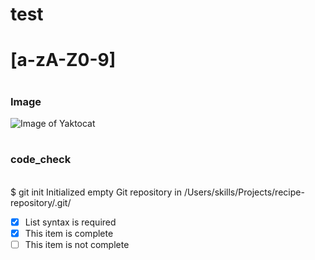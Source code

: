 # <h1> test 
# [a-zA-Z0-9]
# <h3> Image
![Image of Yaktocat](https://octodex.github.com/images/yaktocat.png)

# <h3>code_check
  <br>$ git init
Initialized empty Git repository in /Users/skills/Projects/recipe-repository/.git/

- [x] List syntax is required
- [x] This item is complete
- [ ] This item is not complete
